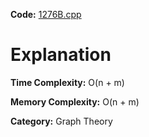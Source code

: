 **Code:** [1276B.cpp](./1276B.cpp)

# Explanation

**Time Complexity:** O(n + m)

**Memory Complexity:** O(n + m) 

**Category:** Graph Theory
